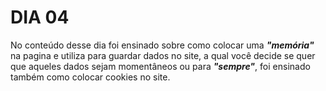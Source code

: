 # DIA 04

No conteúdo desse dia foi ensinado sobre como colocar uma **_"memória"_** na pagina e utiliza para guardar dados no site, a qual você decide se quer que aqueles dados sejam momentâneos ou para **_"sempre"_**, foi ensinado também como colocar cookies no site.